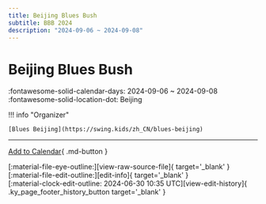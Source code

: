 ```yaml
---
title: Beijing Blues Bush
subtitle: BBB 2024
description: "2024-09-06 ~ 2024-09-08"
---
```


# Beijing Blues Bush 

:fontawesome-solid-calendar-days: 2024-09-06 ~ 2024-09-08  
:fontawesome-solid-location-dot: Beijing  

!!! info "Organizer"

    [Blues Beijing](https://swing.kids/zh_CN/blues-beijing)  

---

[Add to Calendar](https://swing.news/ics/en/2024/zh_CN/beijing-blues-bush-2024.ics){ .md-button }

<div class="ky_page_footer" markdown>
<div class="ky_page_footer_trailing" markdown="span">
[:material-file-eye-outline:][view-raw-source-file]{ target='_blank' }
[:material-file-edit-outline:][edit-info]{ target='_blank' }
</div>
<div class="ky_page_footer_leading" markdown="span">
[:material-clock-edit-outline: 2024-06-30 10:35 UTC][view-edit-history]{ .ky_page_footer_history_button target='_blank' }
</div>
</div>

[view-raw-source-file]: https://github.com/swingdance/events/blob/main/2024/zh_CN/beijing-blues-bush-2024.json "View Raw Source File"
[edit-info]: https://github.com/swingdance/events/issues/new?assignees=&labels=update+event&projects=&template=03-update_entity.yml&title=%5B2024%2Fzh_CN%5D%20Beijing%20Blues%20Bush&region=zh_CN&year=2024&id=beijing-blues-bush-2024&name=Beijing%20Blues%20Bush&org_id=blues-beijing "Edit Info"

[view-edit-history]: https://github.com/swingdance/events/commits/main/2024/zh_CN/beijing-blues-bush-2024.json "View Edit History"
